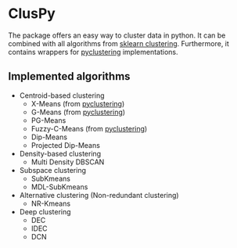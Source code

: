 # ClusPy

The package offers an easy way to cluster data in python.
It can be combined with all algorithms from [sklearn clustering](https://scikit-learn.org/stable/modules/clustering.html).
Furthermore, it contains wrappers for [pyclustering](https://pyclustering.github.io/) implementations.

## Implemented algorithms

- Centroid-based clustering
    - X-Means (from [pyclustering](https://pyclustering.github.io/docs/0.10.0/html/d2/d8b/namespacepyclustering_1_1cluster_1_1xmeans.html))
    - G-Means (from [pyclustering](https://pyclustering.github.io/docs/0.10.0/html/dc/d86/namespacepyclustering_1_1cluster_1_1gmeans.html))
    - PG-Means
    - Fuzzy-C-Means (from [pyclustering](https://pyclustering.github.io/docs/0.10.0/html/de/df0/namespacepyclustering_1_1cluster_1_1fcm.html))
    - Dip-Means
    - Projected Dip-Means
- Density-based clustering
    - Multi Density DBSCAN
- Subspace clustering
    - SubKmeans
    - MDL-SubKmeans
- Alternative clustering (Non-redundant clustering)
    - NR-Kmeans
- Deep clustering
    - DEC
    - IDEC
    - DCN
